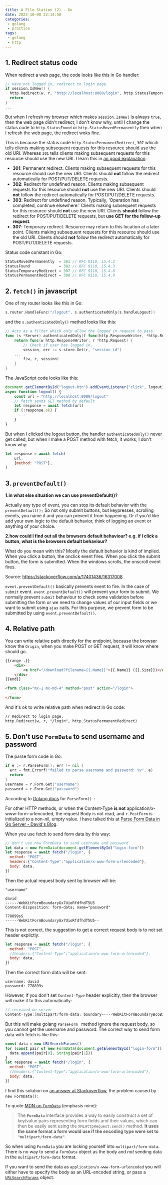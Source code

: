 ```yaml
---
title: A File Station (2) - Go 
date: 2023-10-08 22:14:50
categories:
 - golang
 - practice
tags:
 - golang
 - http
---
```


## 1. Redirect status code

When redirect a web page, the code looks like this in Go handler:

```go
// Have not logged in, redirect to login page.
if session.IsNew() {
  http.Redirect(w, r, "http://localhost:8080/login", http.StatusTemporaryRedirect)
  return
}
...
```

But when I refresh my browser which makes `session.IsNew(` is always `true`, then the web page didn't redirect, I don't know why, until I change the status code to `http.StatusFound` or `http.StatusMovedPermanently` then when I refresh the web page, the redirect woks fine. 

This is because the status code `http.StatusPermanentRedirect`, `307` whicih tells clients making subsequent requests for this resource should use the old URI. Whereas `301` tells cilents making subsequent requests for this resource should use the new URI. I learn this in [an good explanation](https://stackoverflow.com/a/4764456/16317008):

- **301**: Permanent redirect. Clients making subsequent requests for this resource should use the new URI. Clients should **not** follow the redirect automatically for POST/PUT/DELETE requests.
- **302**: Redirect for undefined reason. Clients making subsequent requests for this resource should **not** use the new URI. Clients should **not** follow the redirect automatically for POST/PUT/DELETE requests.
- **303**: Redirect for undefined reason. Typically, 'Operation has completed, continue elsewhere.' Clients making subsequent requests for this resource should **not** use the new URI. Clients **should** follow the redirect for POST/PUT/DELETE requests, but **use GET for the follow-up request**.
- **307**: Temporary redirect. Resource may return to this location at a later point. Clients making subsequent requests for this resource should use the old URI. Clients should **not** follow the redirect automatically for POST/PUT/DELETE requests.

Status code constant in Go:

```go
StatusMovedPermanently  = 301 // RFC 9110, 15.4.2
StatusFound             = 302 // RFC 9110, 15.4.3
StatusTemporaryRedirect = 307 // RFC 9110, 15.4.8
StatusPermanentRedirect = 308 // RFC 9110, 15.4.9
```

## 2. `fetch()` in javascript

One of my router looks like this in Go:

```go
s.router.HandleFunc("/logout", s.authenticatedOnly(s.handleLogout))
```

and the `s.authenticatedOnly()` method looks like this:

```go
// Acts as a filter which only allow the logged in request to pass.
func (s *Server) authenticatedOnly(f func(http.ResponseWriter, *http.Request, *sessions.Session)) http.HandlerFunc {
	return func(w http.ResponseWriter, r *http.Request) {
		// Check if user has logged in.
		session, err := s.store.Get(r, "session_id")
    ...
		f(w, r, session)
	}
}
```

The JavaScript code looks like this:

```javascript
document.getElementById("logout-btn").addEventListener("click", logout)
async function logout() {
    const url = "http://localhost:8080/logout"
    // fetch sends GET method by default 
    let response = await fetch(url)
    if (!response.ok) {
      ...
    }
}
```

But when I clicked the logout button, the handler `authenticatedOnly()` never get called, but when I make a POST method with fetch, it works, I don't know why:

```js
let response = await fetch(
    url,
    {method: "POST"},
)
```

## 3. `preventDefault()`

**1.in what else situation we can use preventDefault()?**

Actually any type of event, you can stop its default behavior with the `preventDefault();` So not only submit buttons, but keypresses, scrolling events, you name it and you can prevent it from happening. Or if you'd like add your own logic to the default behavior, think of logging an event or anything of your choice.

**2.how could I find out all the browsers default behaviour? e.g. if I click a button, what is the browsers default behaviour?**

What do you mean with this? Mostly the default behavior is kind of implied. When you click a button, the onclick event fires. When you click the submit button, the form is submitted. When the windows scrolls, the onscroll event fires.

Source: https://stackoverflow.com/a/17401436/16317008

`event.preventDefault()` basically prevents event to fire. In the case of `submit` event. `event.preventDefault()` will prevent your form to submit. We normally prevent `submit` behaviour to check some validation before submitting the form or we need to change values of our input fields or we want to submit using `ajax` calls. For this purpose, we prevent form to be submitted by using `event.preventDefault()`. 

## 4. Relative path

You can write relative path directly for the endpoint, because the browser know the `Origin`, when you make POST or GET request, it will know where should go.

```html
{{range .}}
    <div>
        <a href="/download?filename={{.Name}}">{{.Name}} ({{.Size}})</a>
    </div>
{{end}}

<form class="mx-1 mx-md-4" method="post" action="/login">
  ...
</form>
```

And it's ok to write relative path when redirect in Go code:

```html
// Redirect to login page.
http.Redirect(w, r, "/login", http.StatusPermanentRedirect)
```

## 5. Don't use `FormData` to send username and password

The parse form code in Go:

```go
if e := r.ParseForm(); err != nil {
  err = fmt.Errorf("failed to parse username and password: %v", e)
  return
}
username = r.Form.Get("username")
password = r.Form.Get("password")
```

According to [Golang docs](https://pkg.go.dev/net/http#Request.ParseForm) for `ParseForm() `: 

For other HTTP methods, or when the Content-Type **is not** application/x-www-form-urlencoded, the request Body is not read, and `r.PostForm` is initialized to a non-nil, empty value. I have talked this at [Parse Form Data in Go Server - David's Blog](https://davidzhu.xyz/post/golang/practice/010-go-web-2/). 

When you use fetch to send form data by this way:

```js
// don't use new FormData to send username and password
let data = new FormData(document.getElementById("login-form"))
let response = await fetch("/login", {
  method: "POST",
  headers:{"Content-Type":"application/x-www-form-urlencoded"},
  body: data,
})
```

Then the actual request body sent by browser will be:

```
"username"

david
------WebKitFormBoundaryGx7UioRfdfhdT5U5
Content-Disposition: form-data; name="password"

778899sS
------WebKitFormBoundaryGx7UioRfdfhdT5U5--
```

This is not correct, the suggestion to get a correct request body is to not set header explictly:

```js
let response = await fetch("/login", {
  method: "POST",
  //headers:{"Content-Type":"application/x-www-form-urlencoded"},
  body: data,
})
```

Then the correct form data will be sent:

``` 
username: david
password: 778899s
```

However, if you don't set `Content-Type` header explicitly, then the browser will make it to this automatically:

``` go
// received on server
Content-Type:[multipart/form-data; boundary=----WebKitFormBoundaryBcoBib8rzQP0rq2W] 
```

But this will make golang `ParseForm ` method ignore the request body, so you cannot get the username and password. The correct way to send form data with fetch is like this:

```js
const data = new URLSearchParams()
for (const pair of new FormData(document.getElementById("login-form"))) {
  data.append(pair[0], String(pair[1]))
}
let response = await fetch("/login", {
  method: "POST",
  //headers:{"Content-Type":"application/x-www-form-urlencoded"},
  body: data,
})
```

I find this solution on [an answer at Stackoverflow](https://stackoverflow.com/a/46642899/16317008), the problem caused by `new FormData()`:

To quote [MDN on `FormData`](https://developer.mozilla.org/en-US/docs/Web/API/FormData) (emphasis mine):

> The **`FormData`** interface provides a way to easily construct a set of key/value pairs representing form fields and their values, which can then be easily sent using the `XMLHttpRequest.send()` method. **It uses the same format a form would use if the encoding type were set to `"multipart/form-data"`**.

So when using `FormData` you are locking yourself into `multipart/form-data`. There is no way to send a `FormData` object as the body and *not* sending data in the `multipart/form-data` format.

If you want to send the data as `application/x-www-form-urlencoded` you will either have to specify the body as an URL-encoded string, or pass a [`URLSearchParams`](https://developer.mozilla.org/en-US/docs/Web/API/URLSearchParams) object. 





